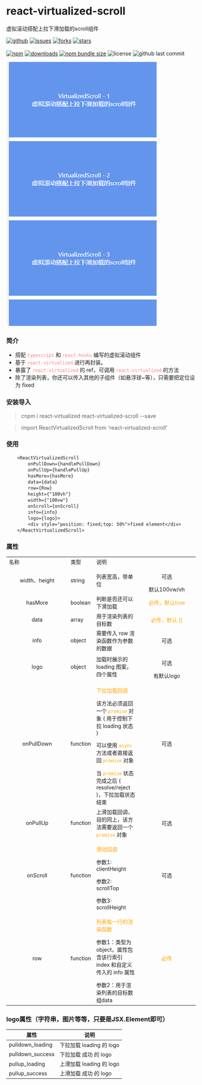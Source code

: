 # react-virtualized-scroll
虚拟滚动搭配上拉下滑加载的scroll组件

[![github](https://img.shields.io/github/package-json/v/DavidWong9785/react-virtualized-scroll?logo=github)](https://github.com/DavidWong9785/react-virtualized-scroll)
[![issues](https://img.shields.io/github/issues/DavidWong9785/react-virtualized-scroll)](https://github.com/DavidWong9785/react-virtualized-scroll/issues)
[![forks](https://img.shields.io/github/forks/DavidWong9785/react-virtualized-scroll)](https://github.com/DavidWong9785/react-virtualized-scroll)
[![stars](https://img.shields.io/github/stars/DavidWong9785/react-virtualized-scroll)](https://github.com/DavidWong9785/react-virtualized-scroll)<br><br>
[![npm](https://img.shields.io/npm/v/react-virtualized-scroll?label=versoin&logo=npm)](https://www.npmjs.com/package/react-virtualized-scroll)
[![downloads](https://img.shields.io/npm/dm/react-virtualized-scroll?logo=npm)](https://www.npmjs.com/package/react-virtualized-scroll)
[![npm bundle size](https://img.shields.io/bundlephobia/minzip/react-virtualized-scroll)](https://www.npmjs.com/package/react-virtualized-scroll)
![license](https://img.shields.io/github/license/DavidWong9785/react-virtualized-scroll)
![github last commit](https://img.shields.io/github/last-commit/DavidWong9785/react-virtualized-scroll)

![avatar](./test.gif)

### 简介

- 搭配 <code style="color: #ff8080">typescript</code> 和 <code style="color: #ff8080">react-hooks</code> 编写的虚拟滚动组件
- 基于  <code style="color: #ff8080">react-virtualized</code> 进行再封装。
- 暴露了 <code style="color: #ff8080">react-virtualized</code> 的 ref，可调用 <code style="color: #ff8080">react-virtualized</code> 的方法
- 除了渲染列表，你还可以传入其他的子组件（如悬浮球~等），只需要把定位设为 fixed

### 安装导入

> cnpm i react-virtualized react-virtualized-scroll --save

> import ReactVirtualizedScroll from 'react-virtualized-scroll'

### 使用

```
    <ReactVirtualizedScroll
        onPullDown={handlePullDown}
        onPullUp={handlePullUp}
        hasMore={hasMore}
        data={data}
        row={Row}
        height={"100vh"}
        width={"100vw"}
        onScroll={onScroll}
        info={info}
        logo={logo}>
        <div style="position: fixed;top: 50%">fixed element</div>
    </ReactVirtualizedScroll>
```

### 属性
<table>
    <tr>
        <td>名称</td>
        <td>类型</td>
        <td>说明</td>
    </tr>
    <tr>
        <td style="width: 150px;text-align:center">width、height</td>
        <td>string</td>
        <td>列表宽高，带单位</td>
        <td style="width: 140px;text-align:center">
            <p style="margin-bottom: 10px">可选</p>
            <p style="margin-bottom: 0px">默认100vw/vh</p>
        </td>
    </tr>
    <tr>
        <td style="width: 150px;text-align:center">hasMore</td>
        <td>boolean</td>
        <td>判断是否还可以下滑加载</td>
        <td style="width: 140px;text-align:center;color: orange">必传，默认true</td>
    </tr>
    <tr>
        <td style="width: 150px;text-align:center">data</td>
        <td>array</td>
        <td>用于渲染列表的目标数</td>
        <td style="width: 140px;text-align:center;color: orange">必传，默认 []</td>
    </tr>
    <tr>
        <td style="width: 150px;text-align:center">info</td>
        <td>object</td>
        <td>需要传入 row 渲染函数作为参数的数据</td>
        <td style="width: 140px;text-align:center">可选</td>
    </tr>
    <tr>
        <td style="width: 150px;text-align:center">logo</td>
        <td>object</td>
        <td>加载时展示的 loading 图案，四个属性</td>
        <td style="width: 140px;text-align:center">
            <p style="margin-bottom: 10px">可选</p>
            <p style="margin-bottom: 0px">有默认logo</p>
        </td>
    </tr>
    <tr>
        <td style="width: 150px;text-align:center">onPullDown</td>
        <td>function</td>
        <td>
            <p style="margin-bottom: 10px;color: orange">
                下拉加载回调
            </p>
            <p style="margin-bottom: 10px">
                该方法必须返回一个 <code style="color: orange">promise</code> 对象 ( 用于控制下拉 loading 状态 )
            </p>
            <p style="margin-bottom: 10px">
                可以使用 <code style="color: orange">async</code> 方法或者直接返回 <code style="color: orange">promise</code> 对象
            </p>
            <p style="margin-bottom: 0">
                当 <code style="color: orange">promise</code> 状态完成之后 ( resolve/reject )，下拉加载状态结束
            </p>
        </td>
        <td style="width: 140px;text-align:center">可选</td>
    </tr>
    <tr>
        <td style="width: 150px;text-align:center">onPullUp</td>
        <td>function</td>
        <td>
            上滑加载回调，目的同上，该方法需要返回一个 <code style="color: orange">promise</code> 对象
        </td>
        <td style="width: 140px;text-align:center">可选</td>
    </tr>
    <tr>
        <td style="width: 150px;text-align:center">onScroll</td>
        <td>function</td>
        <td>
            <p style="margin-bottom: 10px;color: orange">滑动回调</p>
            <p style="margin-bottom: 10px">参数1: clientHeight</p>
            <p style="margin-bottom: 10px">参数2: scrollTop</p>
            <p style="margin-bottom: 0px">参数3: scrollHeight</p>
        </td>
        <td style="width: 140px;text-align:center">可选</td>
    </tr>
    <tr>
        <td style="width: 150px;text-align:center">row</td>
        <td>function</td>
        <td>
            <p style="margin-bottom: 10px;color: orange">列表每一行的渲染函数</p>
            <p style="margin-bottom: 10px">参数1：类型为object，属性包含该行索引 index 和自定义传入的 info 属性</p>
            <p style="margin-bottom: 0px">参数2：用于渲染列表的目标数组data</p>
        </td>
        <td style="width: 140px;text-align:center;color: orange">必传</td>
    </tr>
</table>

### logo属性（字符串，图片等等，只要是JSX.Element即可）

| 属性 | 说明 |
| ---------------- | --------------------- |
| pulldown_loading | 下拉加载 loading 的 logo |
| pulldown_success | 下拉加载 成功 的 logo |
| pullup_loading   | 上滑加载 loading 的 logo |
| pullup_success   | 上滑加载 成功 的 logo |